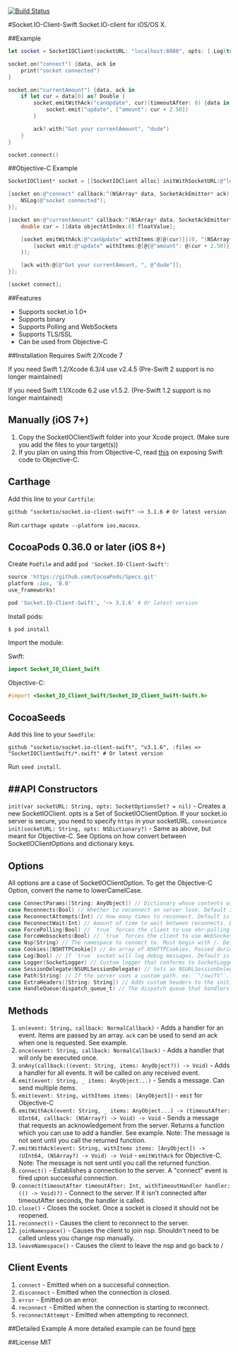 [![Build Status](https://travis-ci.org/socketio/socket.io-client-swift.svg?branch=master)](https://travis-ci.org/socketio/socket.io-client-swift)

#Socket.IO-Client-Swift
Socket.IO-client for iOS/OS X.

##Example
```swift
let socket = SocketIOClient(socketURL: "localhost:8080", opts: [.Log(true), .ForcePolling(true)])

socket.on("connect") {data, ack in
    print("socket connected")
}

socket.on("currentAmount") {data, ack in
    if let cur = data[0] as? Double {
        socket.emitWithAck("canUpdate", cur)(timeoutAfter: 0) {data in
            socket.emit("update", ["amount": cur + 2.50])
        }

        ack?.with("Got your currentAmount", "dude")
    }
}

socket.connect()
```

##Objective-C Example
```objective-c
SocketIOClient* socket = [[SocketIOClient alloc] initWithSocketURL:@"localhost:8080" opts:@{@"log": @YES, @"forcePolling": @YES}];

[socket on:@"connect" callback:^(NSArray* data, SocketAckEmitter* ack) {
    NSLog(@"socket connected");
}];

[socket on:@"currentAmount" callback:^(NSArray* data, SocketAckEmitter* ack) {
    double cur = [[data objectAtIndex:0] floatValue];

    [socket emitWithAck:@"canUpdate" withItems:@[@(cur)]](0, ^(NSArray* data) {
        [socket emit:@"update" withItems:@[@{@"amount": @(cur + 2.50)}]];
    });

    [ack with:@[@"Got your currentAmount, ", @"dude"]];
}];

[socket connect];

```

##Features
- Supports socket.io 1.0+
- Supports binary
- Supports Polling and WebSockets
- Supports TLS/SSL
- Can be used from Objective-C

##Installation
Requires Swift 2/Xcode 7

If you need Swift 1.2/Xcode 6.3/4 use v2.4.5 (Pre-Swift 2 support is no longer maintained)

If you need Swift 1.1/Xcode 6.2 use v1.5.2. (Pre-Swift 1.2 support is no longer maintained)

Manually (iOS 7+)
-----------------
1. Copy the SocketIOClientSwift folder into your Xcode project. (Make sure you add the files to your target(s))
2. If you plan on using this from Objective-C, read [this](https://developer.apple.com/library/ios/documentation/Swift/Conceptual/BuildingCocoaApps/MixandMatch.html) on exposing Swift code to Objective-C.

Carthage
-----------------
Add this line to your `Cartfile`:
```
github "socketio/socket.io-client-swift" ~> 3.1.6 # Or latest version
```

Run `carthage update --platform ios,macosx`.

CocoaPods 0.36.0 or later (iOS 8+)
------------------
Create `Podfile` and add `pod 'Socket.IO-Client-Swift'`:

```ruby
source 'https://github.com/CocoaPods/Specs.git'
platform :ios, '8.0'
use_frameworks!

pod 'Socket.IO-Client-Swift', '~> 3.1.6' # Or latest version
```

Install pods:

```
$ pod install
```

Import the module:

Swift:
```swift
import Socket_IO_Client_Swift
```

Objective-C:

```Objective-C
#import <Socket_IO_Client_Swift/Socket_IO_Client_Swift-Swift.h>
```

CocoaSeeds
-----------------

Add this line to your `Seedfile`:

```
github "socketio/socket.io-client-swift", "v3.1.6", :files => "SocketIOClientSwift/*.swift" # Or latest version
```

Run `seed install`.


##API
Constructors
-----------
`init(var socketURL: String, opts: SocketOptionsSet? = nil)` - Creates a new SocketIOClient. opts is a Set of SocketIOClientOption. If your socket.io server is secure, you need to specify `https` in your socketURL.
`convenience init(socketURL: String, opts: NSDictionary?)` - Same as above, but meant for Objective-C. See Options on how convert between SocketIOClientOptions and dictionary keys.

Options
-------
All options are a case of SocketIOClientOption. To get the Objective-C Option, convert the name to lowerCamelCase.

```swift
case ConnectParams([String: AnyObject]) // Dictionary whose contents will be passed with the connection.
case Reconnects(Bool) // Whether to reconnect on server lose. Default is `true`
case ReconnectAttempts(Int) // How many times to reconnect. Default is `-1` (infinite tries)
case ReconnectWait(Int) // Amount of time to wait between reconnects. Default is `10`
case ForcePolling(Bool) // `true` forces the client to use xhr-polling. Default is `false`
case ForceWebsockets(Bool) // `true` forces the client to use WebSockets. Default is `false`
case Nsp(String) // The namespace to connect to. Must begin with /. Default is `/`
case Cookies([NSHTTPCookie]) // An array of NSHTTPCookies. Passed during the handshake. Default is nil.
case Log(Bool) // If `true` socket will log debug messages. Default is false.
case Logger(SocketLogger) // Custom logger that conforms to SocketLogger. Will use the default logging otherwise.
case SessionDelegate(NSURLSessionDelegate) // Sets an NSURLSessionDelegate for the underlying engine. Useful if you need to handle self-signed certs. Default is nil.
case Path(String) // If the server uses a custom path. ex: `"/swift"`. Default is `""`
case ExtraHeaders([String: String]) // Adds custom headers to the initial request. Default is nil.
case HandleQueue(dispatch_queue_t) // The dispatch queue that handlers are run on. Default is the main queue.
```
Methods
-------
1. `on(event: String, callback: NormalCallback)` - Adds a handler for an event. Items are passed by an array. `ack` can be used to send an ack when one is requested. See example.
2. `once(event: String, callback: NormalCallback)` - Adds a handler that will only be executed once.
3. `onAny(callback:((event: String, items: AnyObject?)) -> Void)` - Adds a handler for all events. It will be called on any received event.
4. `emit(event: String, _ items: AnyObject...)` - Sends a message. Can send multiple items.
5. `emit(event: String, withItems items: [AnyObject])` - `emit` for Objective-C
6. `emitWithAck(event: String, _ items: AnyObject...) -> (timeoutAfter: UInt64, callback: (NSArray?) -> Void) -> Void` - Sends a message that requests an acknowledgement from the server. Returns a function which you can use to add a handler. See example. Note: The message is not sent until you call the returned function.
7. `emitWithAck(event: String, withItems items: [AnyObject]) -> (UInt64, (NSArray?) -> Void) -> Void` - `emitWithAck` for Objective-C. Note: The message is not sent until you call the returned function.
8. `connect()` - Establishes a connection to the server. A "connect" event is fired upon successful connection.
9. `connect(timeoutAfter timeoutAfter: Int, withTimeoutHandler handler: (() -> Void)?)` - Connect to the server. If it isn't connected after timeoutAfter seconds, the handler is called.
10. `close()` - Closes the socket. Once a socket is closed it should not be reopened.
11. `reconnect()` - Causes the client to reconnect to the server.
12. `joinNamespace()` - Causes the client to join nsp. Shouldn't need to be called unless you change nsp manually.
13. `leaveNamespace()` - Causes the client to leave the nsp and go back to /

Client Events
------
1. `connect` - Emitted when on a successful connection.
2. `disconnect` - Emitted when the connection is closed.
3. `error` - Emitted on an error.
4. `reconnect` - Emitted when the connection is starting to reconnect.
5. `reconnectAttempt` - Emitted when attempting to reconnect.

##Detailed Example
A more detailed example can be found [here](https://github.com/nuclearace/socket.io-client-swift-example)

##License
MIT
